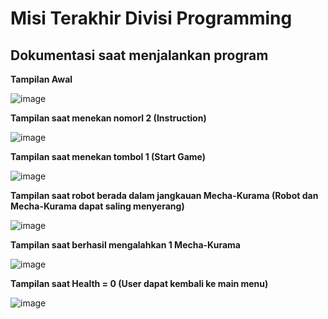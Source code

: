 # Misi Terakhir Divisi Programming
## Dokumentasi saat menjalankan program


**Tampilan Awal**

![image](https://user-images.githubusercontent.com/73069670/159155510-9f4a8581-e650-4e2c-8a40-49f0de011de3.png)

**Tampilan saat menekan nomorl 2 (Instruction)**

![image](https://user-images.githubusercontent.com/73069670/159155551-25663dda-2ba3-45d5-bdce-88bb1c0d0666.png)

**Tampilan saat menekan tombol 1 (Start Game)**

![image](https://user-images.githubusercontent.com/73069670/159155724-2beff207-7c75-4498-b8b8-e231a77a3caf.png)

**Tampilan saat robot berada dalam jangkauan Mecha-Kurama (Robot dan Mecha-Kurama dapat saling menyerang)**

![image](https://user-images.githubusercontent.com/73069670/159155741-0dd40ab8-9f36-4db2-a458-974d15d1c961.png)

**Tampilan saat berhasil mengalahkan 1 Mecha-Kurama**

![image](https://user-images.githubusercontent.com/73069670/159155762-e4160c01-e108-490a-9ed0-6fc9bb7f160c.png)

**Tampilan saat Health = 0 (User dapat kembali ke main menu)**

![image](https://user-images.githubusercontent.com/73069670/159155805-f321c8b4-acef-4946-a828-4a4574518c9e.png)
